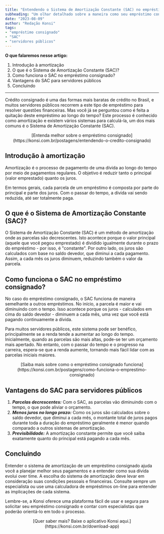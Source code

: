 ```yaml
---
title: "Entendendo o Sistema de Amortização Constante (SAC) no empréstimo consignado"
subheading: "Um olhar detalhado sobre a maneira como seu empréstimo consignado é calculado e amortizado ao longo do tempo."
date: "2023-08-09"
author: "Redação Konsi"
tags:
- "empréstimo consignado"
- "SAC"
- "servidores públicos"
---
```


**O que falaremos nesse artigo:**
1. Introdução à amortização
2. O que é o Sistema de Amortização Constante (SAC)?
3. Como funciona o SAC no empréstimo consignado?
4. Vantagens do SAC para servidores públicos
5. Concluindo

---

Crédito consignado é uma das formas mais baratas de crédito no Brasil, e muitos servidores públicos recorrem a este tipo de empréstimo para resolver questões financeiras. Mas você já se perguntou como é feita a quitação deste empréstimo ao longo do tempo? Este processo é conhecido como amortização e existem vários sistemas para calculá-la, um dos mais comuns é o Sistema de Amortização Constante (SAC).

<center>
[Entenda melhor sobre o empréstimo consignado](https://konsi.com.br/postagens/entendendo-o-credito-consignado)
</center>

## Introdução à amortização

Amortização é o processo de pagamento de uma dívida ao longo do tempo por meio de pagamentos regulares. O objetivo é reduzir tanto o principal (valor emprestado) quanto os juros.

Em termos gerais, cada parcela de um empréstimo é composta por parte do principal e parte dos juros. Com o passar do tempo, a dívida vai sendo reduzida, até ser totalmente paga.

## O que é o Sistema de Amortização Constante (SAC)?

O Sistema de Amortização Constante (SAC) é um método de amortização onde as parcelas são decrescentes. Isto acontece porque o valor principal (aquele que você pegou emprestado) é dividido igualmente durante o prazo do empréstimo - por isso, é "constante". Por outro lado, os juros são calculados com base no saldo devedor, que diminui a cada pagamento. Assim, a cada mês os juros diminuem, reduzindo também o valor da parcela.

## Como funciona o SAC no empréstimo consignado?

No caso do empréstimo consignado, o SAC funciona de maneira semelhante a outros empréstimos. No início, a parcela é maior e vai diminuindo com o tempo. Isso acontece porque os juros - calculados em cima do saldo devedor - diminuem a cada mês, uma vez que você está pagando continuamente a dívida.

Para muitos servidores públicos, este sistema pode ser benéfico, principalmente se a renda tende a aumentar ao longo do tempo. Inicialmente, quando as parcelas são mais altas, pode-se ter um orçamento mais apertado. No entanto, com o passar do tempo e o progresso na carreira, espera-se que a renda aumente, tornando mais fácil lidar com as parcelas iniciais maiores.

<center>
[Saiba mais sobre como o empréstimo consignado funciona](https://konsi.com.br/postagens/como-funciona-o-emprestimo-consignado)
</center>

## Vantagens do SAC para servidores públicos

1. ***Parcelas decrescentes:*** Com o SAC, as parcelas vão diminuindo com o tempo, o que pode aliviar o orçamento.
2. ***Menos juros no longo prazo:*** Como os juros são calculados sobre o saldo devedor, que diminui a cada mês, o montante total de juros pagos durante toda a duração do empréstimo geralmente é menor quando comparado a outros sistemas de amortização.
3. ***Previsibilidade:*** A amortização constante permite que você saiba exatamente quanto do principal está pagando a cada mês.

## Concluindo

Entender o sistema de amortização de um empréstimo consignado ajuda você a planejar melhor seus pagamentos e a entender como sua dívida evolui over time. A escolha do sistema de amortização deve levar em consideração suas condições pessoais e financeiras. Consulte sempre um especialista ou use uma calculadora de empréstimos on-line para entender as implicações de cada sistema.

Lembre-se, a Konsi oferece uma plataforma fácil de usar e segura para solicitar seu empréstimo consignado e contar com especialistas que poderão orientá-lo em todo o processo.

<center>
[Quer saber mais? Baixe o aplicativo Konsi aqui.](https://konsi.com.br/download-app)
</center>